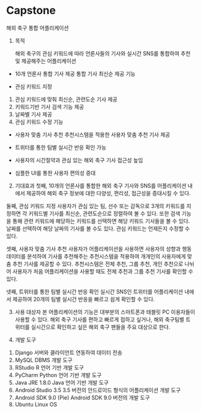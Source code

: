 # Capstone
해외 축구 통합 어플리케이션
1. 목적

    해외 축구의 관심 키워드에 따라 언론사들의 기사와 실시간 SNS를 통합하여 추천 및 제공해주는 어플리케이션
    
- 10개 언론사 통합 기사 제공
	통합 기사 최신순 제공 기능
	
- 관심 키워드 지정
1) 관심 키워드에 맞춰 최신순, 관련도순 기사 제공
2) 키워드기반 기사 검색 기능 제공
3) 날짜별 기사 제공
4) 관심 키워드 수정 기능

- 사용자 맞춤 기사 추천
	추천시스템을 적용한 사용자 맞춤 추천 기사 제공 

- 트위터를 통한 팀별 실시간 반응 확인 가능
- 사용자의 시간절약과 관심 있는 해외 축구 기사 접근성 높임
- 심플한 UI를 통한 사용자 편의성 증대
    

2. 기대효과
첫째, 10개의 언론사를 통합한 해외 축구 기사와 SNS를 어플리케이션 내에서 제공하여 해외 축구 정보에 대한 다양성, 편리성, 접근성을 증대시킬 수 있다.

둘째, 관심 키워드 지정
	 사용자가 관심 있는 팀, 선수 또는 감독으로 3개의 키워드를 지정하면 각 키워드별 기사를 최신순, 관련도순으로 정렬하여 볼 수 있다. 또한 검색 기능을 통해 관련 키워드에 해당하는 키워드를 선택하면 해당 키워드 기사들을 볼 수 있다. 날짜를 선택하여 해당 날짜의 기사를 볼 수도 있다. 관심 키워드는 언제든지 수정할 수 있다.
	 
셋째, 사용자 맞춤 기사 추천
	 사용자가 어플리케이션을 사용하면 사용자의 성향과 행동 데이터를 분석하여 기사를 추천해주는 추천시스템을 적용하여 개개인의 사용자에게 맞춤 추천 기사를 제공할 수 있다. 추천시스템은 전체 추천, 그룹 추천, 개인 추천으로 나뉘어 사용자가 처음 어플리케이션을 사용할 때도 전체 추천과 그룹 추천 기사를 확인할 수 있다.
	 
넷째, 트위터를 통한 팀별 실시간 반응 확인
	  실시간 SNS인 트위터를 어플리케이션 내에서 제공하여 20개의 팀별 실시간 반응을 빠르고 쉽게 확인할 수 있다.
	  
3. 사용 대상자
 본 어플리케이션의 기능은 대부분의 스마트폰과 태블릿 PC 이용자들이 사용할 수 있다. 해외 축구 기사를 편하고 빠르게 접하고 싶거나, 해외 축구팀별 트위터를 실시간으로 확인하고 싶은 해외 축구 팬들을 주요 대상으로 한다.


4. 개발 도구
1) Django
   서버와 클라이언트 연동하여 데이터 전송
2) MySQL
   DBMS 개발 도구
3) RStudio
   R 언어 기반 개발 도구
4) PyCharm
 	Python 언어 기반 개발 도구
5) Java JRE 1.8.0
	Java 언어 기반 개발 도구
6) Android Studio 3.5
	3.5 버전의 안드로이드 형식의 어플리케이션 개발 도구
7) Android SDK 9.0 (Pie)
	Android SDK 9.0 버전의 개발 도구
8) Ubuntu
	Linux OS
